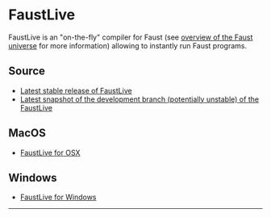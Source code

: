 # FaustLive

FaustLive is an "on-the-fly" compiler for Faust (see 
[overview of the Faust universe](../doc/manual/index.html#overview-of-the-faust-universe)
for more information) allowing to instantly run Faust programs.

## Source

* [Latest stable release of FaustLive](https://github.com/grame-cncm/faustlive/archive/2.5.0.zip)
* [Latest snapshot of the development branch (potentially unstable) of the FaustLive](https://github.com/grame-cncm/faustlive/archive/dev.zip)

## MacOS

* [FaustLive for OSX](https://github.com/grame-cncm/faustlive/releases/download/2.5.0/FaustLive-2.5.0-osx.dmg)

## Windows

* [FaustLive for Windows](https://github.com/grame-cncm/faustlive/releases/download/2.5.0/FaustLive-2.5.0-win64.exe)

---
